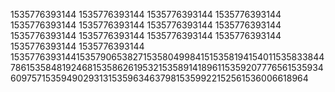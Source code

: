 1535776393144
1535776393144
1535776393144
1535776393144
1535776393144
1535776393144
1535776393144
1535776393144
1535776393144
1535776393144
1535776393144
1535776393144
1535776393144
1535776393144
15357763931441535790653827153580499841515358194154011535833844786153584819246815358626195321535891418961153592077765615359346097571535949029313153596346379815359922152561536006618964